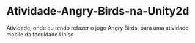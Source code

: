 # Atividade-Angry-Birds-na-Unity2d
Atividade, onde eu tendo refazer o jogo Angry Birds, para uma atividade mobile da faculdade Uniso
